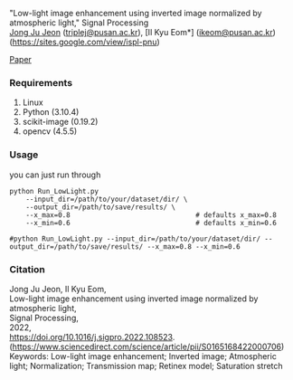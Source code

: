 "Low-light image enhancement using inverted image normalized by atmospheric light," Signal Processing   
[Jong Ju Jeon](github.com/TripleJ2543) (triplej@pusan.ac.kr), [Il Kyu Eom*] (ikeom@pusan.ac.kr)(https://sites.google.com/view/ispl-pnu)   

[Paper](https://doi.org/10.1016/j.sigpro.2022.108523)


### Requirements ###
1. Linux
2. Python (3.10.4)
3. scikit-image (0.19.2)
4. opencv (4.5.5)


### Usage ###
you can just run through
```shell
python Run_LowLight.py 
    --input_dir=/path/to/your/dataset/dir/ \
    --output_dir=/path/to/save/results/ \
    --x_max=0.8                               # defaults x_max=0.8
    --x_min=0.6                               # defaults x_min=0.6

#python Run_LowLight.py --input_dir=/path/to/your/dataset/dir/ --output_dir=/path/to/save/results/ --x_max=0.8 --x_min=0.6

```

### Citation ###
Jong Ju Jeon, Il Kyu Eom,   
Low-light image enhancement using inverted image normalized by atmospheric light,   
Signal Processing,   
2022,   
https://doi.org/10.1016/j.sigpro.2022.108523.   
(https://www.sciencedirect.com/science/article/pii/S0165168422000706)   
Keywords: Low-light image enhancement; Inverted image; Atmospheric light; Normalization; Transmission map; Retinex model; Saturation stretch   
